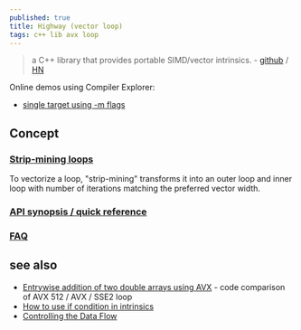```yaml
---
published: true
title: Highway (vector loop)
tags: c++ lib avx loop
---
```

> a C++ library that provides portable SIMD/vector intrinsics. - [github](https://github.com/google/highway) / [HN](https://news.ycombinator.com/item?id=28189799)

Online demos using Compiler Explorer:
- [single target using -m flags](https://gcc.godbolt.org/z/rGnjMevKG)

## Concept

### [Strip-mining loops](https://github.com/google/highway#strip-mining-loops)

To vectorize a loop, "strip-mining" transforms it into an outer loop and inner loop with number of iterations matching the preferred vector width.

### [API synopsis / quick reference](https://github.com/google/highway/blob/master/g3doc/quick_reference.md)

### [FAQ](https://github.com/google/highway/blob/master/g3doc/faq.md)

## see also
- [Entrywise addition of two double arrays using AVX](https://stackoverflow.com/a/27204877/51386) - code comparison of AVX 512 / AVX / SSE2 loop
- [How to use if condition in intrinsics](https://stackoverflow.com/questions/38006616/how-to-use-if-condition-in-intrinsics)
- [Controlling the Data Flow](https://www.codingame.com/playgrounds/283/sse-avx-vectorization/controlling-the-data-flow)
